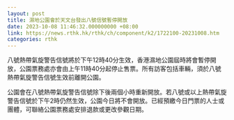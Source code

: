 ```yaml
---
layout: post
title: 濕地公園會於天文台發出八號信號暫停開放
date: 2023-10-08 11:46:32.000000000 +08:00
link: https://news.rthk.hk/rthk/ch/component/k2/1722100-20231008.htm
categories: rthk
---
```


八號熱帶氣旋警告信號將於下午12時40分生效，香港濕地公園屆時將會暫停開放，公園票務處亦會由上午11時40分起停止售票。所有訪客包括車輛，須於八號熱帶氣旋警告信號生效前離開公園。

公園會在八號熱帶氣旋警告信號除下後兩個小時重新開放。若八號或以上熱帶氣旋警告信號於下午2時仍然生效，公園今日將不會開放。已經預繳今日門票的人士或團體，可聯絡公園票務處安排退款或更改參觀日期。
